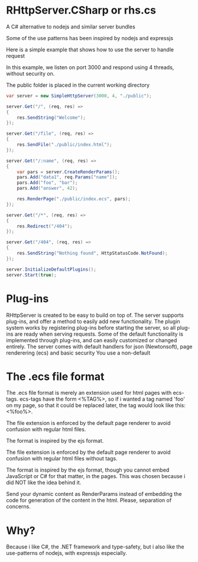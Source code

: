 # RHttpServer.CSharp or rhs.cs

A C# alternative to nodejs and similar server bundles


Some of the use patterns has been inspired by nodejs and expressjs

Here is a simple example that shows how to use the server to handle request

In this example, we listen on port 3000 and respond using 4 threads, without security on. 

The public folder is placed in the current working directory

```csharp
var server = new SimpleHttpServer(3000, 4, "./public");

server.Get("/", (req, res) =>
{
    res.SendString("Welcome");
});

server.Get("/file", (req, res) =>
{
    res.SendFile("./public/index.html");
});

server.Get("/:name", (req, res) =>
{
    var pars = server.CreateRenderParams();
    pars.Add("data1", req.Params["name"]);
    pars.Add("foo", "bar");
    pars.Add("answer", 42);

    res.RenderPage("./public/index.ecs", pars);
});

server.Get("/*", (req, res) =>
{
    res.Redirect("/404");
});

server.Get("/404", (req, res) =>
{
    res.SendString("Nothing found", HttpStatusCode.NotFound);
});

server.InitializeDefaultPlugins();
server.Start(true);
```

# Plug-ins
RHttpServer is created to be easy to build on top of. 
The server supports plug-ins, and offer a method to easily add new functionality.
The plugin system works by registering plug-ins before starting the server, so all plug-ins are ready when serving requests.
Some of the default functionality is implemented through plug-ins, and can easily customized or changed entirely.
The server comes with default handlers for json (Newtonsoft), page renderering (ecs) and basic security
You use a non-default

# The .ecs file format
The .ecs file format is merely an extension used for html pages with ecs-tags.
ecs-tags have the form <%TAG%>, so if i wanted a tag named 'foo' on my page, 
so that it could be replaced later, the tag would look like this: <%foo%>.

The file extension is enforced by the default page renderer to avoid confusion with regular html files.

The format is inspired by the ejs format.

The file extension is enforced by the default page renderer to avoid confusion with regular html files without tags.

The format is inspired by the ejs format, though you cannot embed JavaScript or C# for that matter, in the pages.
This was chosen because i did NOT like the idea behind it.

Send your dynamic content as RenderParams instead of embedding the code for generation of the content in the html. Please, separation of concerns.


# Why?
Because i like C#, the .NET framework and type-safety, but i also like the use-patterns of nodejs, with expressjs especially.
